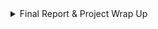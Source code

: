 <details><summary>Final Report & Project Wrap Up </summary>
<p>

1. Make edits and changes as noted from Deliverable 4
2. Ensure that the report includes all the sections as noted in the Checkpoint B
3. Update  README.md file in the github repo on your team specific branch. This must summarize what the project is, what the team did, how to navigate the different files in the repo, and the information any future users would need to have in order to get the code running
4. Ensure all project work is in the github repo

</p>
</details>